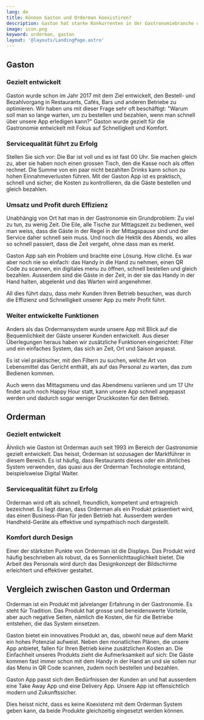 ```yaml
---
lang: de
title: Können Gaston und Orderman koexistiren?
description: Gaston hat starke Konkurrenten in der Gastronomiebranche und einer davon ist das Ordermansystem, das in der Hotellerie und Gastronomie weit verbreitet ist. Daher werden in diesem Beitrag die wichtigsten Punkte, die beide Produkte bieten, definiert und verglichen. Die Differenzen und Gemeinsamkeiten werden ebenfalls zu analysieren sein.
image: icon.png
keyword: orderman, gaston
layout: '@layouts/LandingPage.astro'
---
```


## Gaston

### Gezielt entwickelt

Gaston wurde schon im Jahr 2017 mit dem Ziel entwickelt, den Bestell- und Bezahlvorgang in Restaurants, Cafés, Bars und anderen Betriebe zu optimieren. Wir haben uns mit dieser Frage sehr oft beschäftigt: "Warum soll man so lange warten, um zu bestellen und bezahlen, wenn man schnell über unsere App erledigen kann?" Gaston wurde gezielt für die Gastronomie entwickelt mit Fokus auf Schnelligkeit und Komfort.

### Servicequalität führt zu Erfolg

Stellen Sie sich vor: Die Bar ist voll und es ist fast 00 Uhr. Sie machen gleich zu, aber sie haben noch einen grossen Tisch, den die Kasse noch als offen rechnet. Die Summe von ein paar nicht bezahlten Drinks kann schon zu hohen Einnahmeverlusten führen. Mit der Gaston App ist es praktisch, schnell und sicher, die Kosten zu kontrollieren, da die Gäste bestellen und gleich bezahlen.

### Umsatz und Profit durch Effizienz

Unabhängig von Ort hat man in der Gastronomie ein Grundproblem: Zu viel zu tun, zu wenig Zeit. Die Eile, alle Tische zur Mittagszeit zu bedienen, weil man weiss, dass die Gäste in der Regel in der Mittagspause sind und der Service daher schnell sein muss. Und noch die Hektik des Abends, wo alles so schnell passiert, dass die Zeit vergeht, ohne dass man es merkt.

Gaston App sah ein Problem und brachte eine Lösung. How cliché. Es war aber noch nie so einfach: das Handy in die Hand zu nehmen, einen QR Code zu scannen, ein digitales menu zu öffnen, schnell bestellen und gleich bezahlen. Ausserdem sind die Gäste in der Zeit, in der sie das Handy in der Hand halten, abgelenkt und das Warten wird angenehmer.

All dies führt dazu, dass mehr Kunden Ihren Betrieb besuchen, was durch die Effizienz und Schnelligkeit unserer App zu mehr Profit führt.

### Weiter entwickelte Funktionen

Anders als das Ordermansystem wurde unsere App mit Blick auf die Bequemlichkeit der Gäste unserer Kunden entwickelt. Aus dieser Überlegungen heraus haben wir zusätzliche Funktionen eingerichtet: Filter und ein einfaches System, das sich an Zeit, Ort und Saison anpasst.

Es ist viel praktischer, mit den Filtern zu suchen, welche Art von Lebensmittel das Gericht enthält, als auf das Personal zu warten, das zum Bedienen kommen.

Auch wenn das Mittagsmenu und das Abendmenu variieren und um 17 Uhr findet auch noch Happy Hour statt, kann unsere App schnell angepasst werden und dadurch sogar weniger Druckkosten für den Betrieb.

## Orderman

### Gezielt entwickelt

Ähnlich wie Gaston ist Orderman auch seit 1993 im Bereich der Gastronomie gezielt entwickelt. Das heisst, Orderman ist sozusagen der Marktführer in diesem Bereich. Es ist häufig, dass Restaurants dieses oder ein ähnliches System verwenden, das quasi aus der Orderman Technologie entstand, beispielsweise Digital Waiter.

### Servicequalität führt zu Erfolg

Orderman wird oft als schnell, freundlich, kompetent und ertragreich bezeichnet. Es liegt daran, dass Orderman als ein Produkt präsentiert wird, das einen Business-Plan für jeden Betrieb hat. Ausserdem werden Handheld-Geräte als effektive und sympathisch noch dargestellt.

### Komfort durch Design

Einer der stärksten Punkte von Orderman ist die Displays. Das Produkt wird häufig beschrieben als robust, da es Sonnenlichttauglichkeit bietet. Die Arbeit des Personals wird durch das Designkonzept der Bildschirme erleichtert und effektiver gestaltet.

## Vergleich zwischen Gaston und Orderman

Orderman ist ein Produkt mit jahrelanger Erfahrung in der Gastronomie. Es steht für Tradition. Das Produkt hat grosse und beneidenswerte Vorteile, aber auch negative Seiten, nämlich die Kosten, die für die Betriebe entstehen, die das System einsetzen.

Gaston bietet ein innovatives Produkt an, das, obwohl neue auf dem Markt ein hohes Potenzial aufweist. Neben den monatlichen Plänen, die unsere App anbietet, fallen für Ihren Betrieb keine zusätzlichen Kosten an. Die Einfachheit unseres Produkts zieht die Aufmerksamkeit auf sich: Die Gäste kommen fast immer schon mit dem Handy in der Hand an und sie sollen nur das Menu in QR Code scannen, zudem noch bestellen und bezahlen. 

Gaston App passt sich den Bedürfnissen der Kunden an und hat ausserdem eine Take Away App und eine Delivery App. Unsere App ist offensichtlich modern und Zukunftssicher.

Dies heisst nicht, dass es keine Koexistenz mit dem Orderman System geben kann, da beide Produkte gleichzeitig eingesetzt werden können.